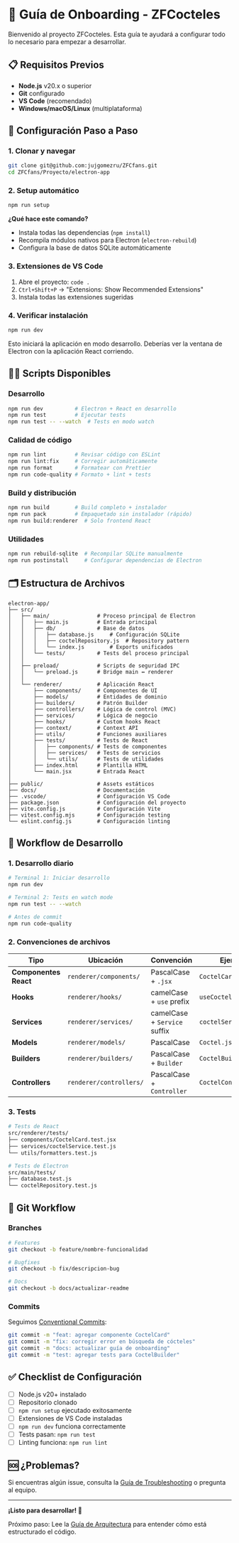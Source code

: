 # 📖 Guía de Onboarding - ZFCocteles

Bienvenido al proyecto ZFCocteles. Esta guía te ayudará a configurar todo lo necesario para empezar a desarrollar.

## 📋 Requisitos Previos

- **Node.js** v20.x o superior
- **Git** configurado
- **VS Code** (recomendado)
- **Windows/macOS/Linux** (multiplataforma)

## 🚀 Configuración Paso a Paso

### 1. Clonar y navegar

```bash
git clone git@github.com:jujgomezru/ZFCfans.git
cd ZFCfans/Proyecto/electron-app
```

### 2. Setup automático

```bash
npm run setup
```

**¿Qué hace este comando?**

- Instala todas las dependencias (`npm install`)
- Recompila módulos nativos para Electron (`electron-rebuild`)
- Configura la base de datos SQLite automáticamente

### 3. Extensiones de VS Code

1. Abre el proyecto: `code .`
2. `Ctrl+Shift+P` → "Extensions: Show Recommended Extensions"
3. Instala todas las extensiones sugeridas

### 4. Verificar instalación

```bash
npm run dev
```

Esto iniciará la aplicación en modo desarrollo. Deberías ver la ventana de Electron con la aplicación React corriendo.

## 🏃‍♂️ Scripts Disponibles

### Desarrollo

```bash
npm run dev          # Electron + React en desarrollo
npm run test         # Ejecutar tests
npm run test -- --watch  # Tests en modo watch
```

### Calidad de código

```bash
npm run lint         # Revisar código con ESLint
npm run lint:fix     # Corregir automáticamente
npm run format       # Formatear con Prettier
npm run code-quality # Formato + lint + tests
```

### Build y distribución

```bash
npm run build        # Build completo + instalador
npm run pack         # Empaquetado sin instalador (rápido)
npm run build:renderer  # Solo frontend React
```

### Utilidades

```bash
npm run rebuild-sqlite  # Recompilar SQLite manualmente
npm run postinstall     # Configurar dependencias de Electron
```

## 🗂️ Estructura de Archivos

```
electron-app/
├── src/
│   ├── main/               # Proceso principal de Electron
│   │   ├── main.js         # Entrada principal
│   │   ├── db/             # Base de datos
│   │   │   ├── database.js     # Configuración SQLite
│   │   │   ├── coctelRepository.js  # Repository pattern
│   │   │   └── index.js        # Exports unificados
│   │   └── tests/          # Tests del proceso principal
│   │
│   ├── preload/            # Scripts de seguridad IPC
│   │   └── preload.js      # Bridge main ↔ renderer
│   │
│   └── renderer/           # Aplicación React
│       ├── components/     # Componentes de UI
│       ├── models/         # Entidades de dominio
│       ├── builders/       # Patrón Builder
│       ├── controllers/    # Lógica de control (MVC)
│       ├── services/       # Lógica de negocio
│       ├── hooks/          # Custom hooks React
│       ├── context/        # Context API
│       ├── utils/          # Funciones auxiliares
│       ├── tests/          # Tests de React
│       │   ├── components/ # Tests de componentes
│       │   ├── services/   # Tests de servicios
│       │   └── utils/      # Tests de utilidades
│       ├── index.html      # Plantilla HTML
│       └── main.jsx        # Entrada React
│
├── public/                 # Assets estáticos
├── docs/                   # Documentación
├── .vscode/                # Configuración VS Code
├── package.json            # Configuración del proyecto
├── vite.config.js          # Configuración Vite
├── vitest.config.mjs       # Configuración testing
└── eslint.config.js        # Configuración linting
```

## 🎯 Workflow de Desarrollo

### 1. Desarrollo diario

```bash
# Terminal 1: Iniciar desarrollo
npm run dev

# Terminal 2: Tests en watch mode
npm run test -- --watch

# Antes de commit
npm run code-quality
```

### 2. Convenciones de archivos

| Tipo                  | Ubicación               | Convención                   | Ejemplo               |
| --------------------- | ----------------------- | ---------------------------- | --------------------- |
| **Componentes React** | `renderer/components/`  | PascalCase + `.jsx`          | `CoctelCard.jsx`      |
| **Hooks**             | `renderer/hooks/`       | camelCase + `use` prefix     | `useCocteles.js`      |
| **Services**          | `renderer/services/`    | camelCase + `Service` suffix | `coctelService.js`    |
| **Models**            | `renderer/models/`      | PascalCase                   | `Coctel.js`           |
| **Builders**          | `renderer/builders/`    | PascalCase + `Builder`       | `CoctelBuilder.js`    |
| **Controllers**       | `renderer/controllers/` | PascalCase + `Controller`    | `CoctelController.js` |

### 3. Tests

```bash
# Tests de React
src/renderer/tests/
├── components/CoctelCard.test.jsx
├── services/coctelService.test.js
└── utils/formatters.test.js

# Tests de Electron
src/main/tests/
├── database.test.js
└── coctelRepository.test.js
```

## 🔄 Git Workflow

### Branches

```bash
# Features
git checkout -b feature/nombre-funcionalidad

# Bugfixes
git checkout -b fix/descripcion-bug

# Docs
git checkout -b docs/actualizar-readme
```

### Commits

Seguimos [Conventional Commits](https://conventionalcommits.org/):

```bash
git commit -m "feat: agregar componente CoctelCard"
git commit -m "fix: corregir error en búsqueda de cócteles"
git commit -m "docs: actualizar guía de onboarding"
git commit -m "test: agregar tests para CoctelBuilder"
```

## ✅ Checklist de Configuración

- [ ] Node.js v20+ instalado
- [ ] Repositorio clonado
- [ ] `npm run setup` ejecutado exitosamente
- [ ] Extensiones de VS Code instaladas
- [ ] `npm run dev` funciona correctamente
- [ ] Tests pasan: `npm run test`
- [ ] Linting funciona: `npm run lint`

## 🆘 ¿Problemas?

Si encuentras algún issue, consulta la [Guía de Troubleshooting](TROUBLESHOOTING.md) o pregunta al equipo.

---

**¡Listo para desarrollar! 🚀**

Próximo paso: Lee la [Guía de Arquitectura](ARCHITECTURE.md) para entender cómo está estructurado el código.
